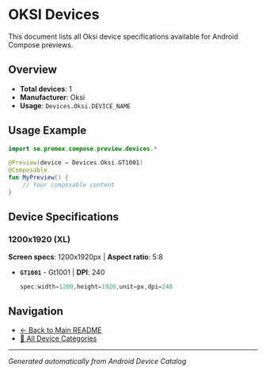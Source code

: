 # OKSI Devices

This document lists all Oksi device specifications available for Android Compose previews.

## Overview

- **Total devices**: 1
- **Manufacturer**: Oksi
- **Usage**: `Devices.Oksi.DEVICE_NAME`

## Usage Example

```kotlin
import se.premex.compose.preview.devices.*

@Preview(device = Devices.Oksi.GT1001)
@Composable
fun MyPreview() {
    // Your composable content
}
```

## Device Specifications

### 1200x1920 (XL)

**Screen specs**: 1200x1920px | **Aspect ratio**: 5:8

- **`GT1001`** - Gt1001 | **DPI**: 240
  ```kotlin
  spec:width=1200,height=1920,unit=px,dpi=240
  ```

## Navigation

- [← Back to Main README](../../README.md)
- [📱 All Device Categories](../README.md)

---
*Generated automatically from Android Device Catalog*
